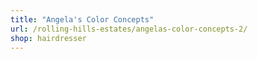 ```yaml
---
title: "Angela's Color Concepts"
url: /rolling-hills-estates/angelas-color-concepts-2/
shop: hairdresser
---
```

